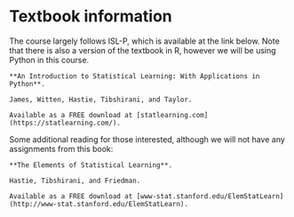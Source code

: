 # Textbook information


The course largely follows ISL-P, which is available at the link below. Note that there is also a version of the textbook in R, however we will be using Python in this course.

```{admonition} Course Textbook
**An Introduction to Statistical Learning: With Applications in Python**. 

James, Witten, Hastie, Tibshirani, and Taylor. 

Available as a FREE download at [statlearning.com](https://statlearning.com/).
```

Some additional reading for those interested, although we will not have any assignments from this book: 

```{admonition} Additional Reading
**The Elements of Statistical Learning**. 

Hastie, Tibshirani, and Friedman. 

Available as a FREE download at [www-stat.stanford.edu/ElemStatLearn](http://www-stat.stanford.edu/ElemStatLearn).
```